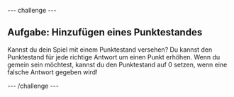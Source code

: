\--- challenge \---

## Aufgabe: Hinzufügen eines Punktestandes

Kannst du dein Spiel mit einem Punktestand versehen? Du kannst den Punktestand für jede richtige Antwort um einen Punkt erhöhen. Wenn du gemein sein möchtest, kannst du den Punktestand auf 0 setzen, wenn eine falsche Antwort gegeben wird!

\--- /challenge \---